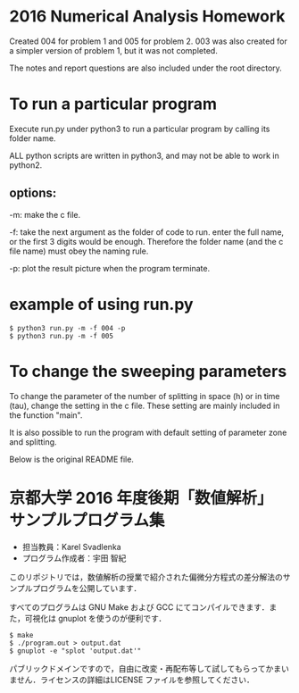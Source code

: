 # 2016 Numerical Analysis Homework

Created 004 for problem 1 and 005 for problem 2.
003 was also created for a simpler version of problem 1, but it was not completed.

The notes and report questions are also included under the root directory.

# To run a particular program 

Execute run.py under python3 to run a particular program by calling its folder name.

ALL python scripts are written in python3, and may not be able to work in python2.

## options:

-m: make the c file.


-f: take the next argument as the folder of code to run.
enter the full name, or the first 3 digits would be enough.
Therefore the folder name (and the c file name) must obey the naming rule.

-p: plot the result picture when the program terminate.  


# example of using run.py

```
$ python3 run.py -m -f 004 -p
$ python3 run.py -m -f 005
```

# To change the sweeping parameters

To change the parameter of the number of splitting in space (h) or in time (tau), change the setting in the c file. These setting are mainly included in the function "main".

It is also possible to run the program with default setting of parameter zone and splitting.

Below is the original README file.

# 京都大学 2016 年度後期「数値解析」 サンプルプログラム集
- 担当教員：Karel Svadlenka
- プログラム作成者：宇田 智紀

このリポジトリでは，数値解析の授業で紹介された偏微分方程式の差分解法のサンプルプログラムを公開しています．

すべてのプログラムは GNU Make および GCC にてコンパイルできます．また，可視化は gnuplot を使うのが便利です．

```
$ make
$ ./program.out > output.dat
$ gnuplot -e "splot 'output.dat'"
```

パブリックドメインですので，自由に改変・再配布等して試してもらってかまいません．ライセンスの詳細はLICENSE ファイルを参照してください．

